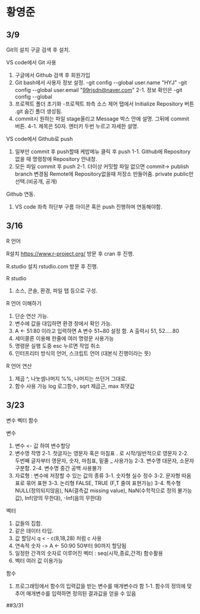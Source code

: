 # 황영준

## 3/9

Git의 설치
구글 검색 후 설치.

VS code에서 Git 사용
1. 구글에서 Github 검색 후 회원가입
2. Git bash에서 사용자 정보 설정.
-git config --global user.name "HYJ"
-git config --global user.email "99rjsdn@naver.com"
2-1. 정보 확인은 -git config --global
3. 프로젝트 폴더 초기화
-프로젝트 좌측 소스 제어 탭에서  Initialize Repository 버튼 .git 숨긴 폴더 생성됨.
4. commit시 원하는 파일 stage올리고 Message 박스 안에 설명. 그뒤에 commit 버튼.
4-1. 제목은 50자. 엔터키 두번 누르고 자세한 설명.

VS code에서 Github로 push
1. 일부만 commit 후 push할때 케밥메뉴 클릭 후 push
1-1. Github에 Repository없을 때 명령창에 Repository 안내창.
2. 모든 파일 commit 후 push
2-1. 더이상 커밋할 파일 없으면 commit-> publish branch 변경됨
Remote에 Repository없을때 저장소 만들어줌. private public만 선택.(비공개, 공개)

Github 연동.
1. VS code 좌측 하단부 구름 아이콘 혹은 push 진행하며 연동해야함.



## 3/16

R 언어

R설치
https://www.r-project.org/ 방문 후 cran 후 진행.

R.studio 설치
rstudio.com 방문 후 진행.

R studio
1. 소스, 콘솔, 환경, 파일 탭 등으로 구성.


R 언어 이해하기
1. 단순 연산 가능.
2. 변수에 값을 대입하면 환경 창에서 확인 가능.
3. A <- 51:80 이라고 입력하면 A 변수 51~80 설정 함. A 출력시 51, 52.....80
4. 세미콜론 이용해 한줄에 여러 명령문 사용가능
5. 명령문 실행 도중 esc 누르면 작업 취소
6. 인터프리터 방식의 언어, 스크립트 언어 (대본식 진행이라는 뜻)

R 언어 연산
1. 제곱 ^, 나눗셈나머지 %%, 나머지는 쓰던거 그대로.
2. 함수 사용 가능 log 로그함수, sqrt 제곱근, max 최댓값



## 3/23

변수 벡터 함수


변수
1. 변수 <- 값 하여 변수할당
2. 변수명 작명
2-1. 첫글자는 영문자 혹은 마침표 . 로 시작/일반적으로 영문자
2-2. 두번째 글자부터 영문자, 숫자, 마침표, 밑줄 _ 사용가능
2-3. 변수명 대문자, 소문자 구분함.
2-4. 변수명 중간 공백 사용불가
3. 자료형 : 변수에 저장할 수 있는 값의 종류
3-1. 숫자형 실수 정수
3-2. 문자형 따옴표로 묶어 표현
3-3. 논리형 FALSE, TRUE (F,T 줄여 표현가능)
3-4. 특수형 NULL(정의되지않음), NA(결측값 missing value), NaN(수학적으로 정의 불가능값), Inf(양의 무한대), -Inf(음의 무한대)

벡터
1. 값들의 집합.
2. 같은 데이터 타입.
3. 값 할당시 q < - c(8,18,28) 처럼 c 사용
4. 연속적 숫자 -> A <- 50:90 50부터 90까지 할당됨
5. 일정한 간격의 숫자로 이루어진 벡터 : seq(시작,종료,간격) 함수활용 
6. 벡터 여러 값 이용가능

함수
1. 프로그래밍에서 함수의 입력값을 받는 변수를 매개변수라 함
1-1. 함수의 정의에 맞추어 매개변수를 입력하면 정의된 결과값을 얻을 수 있음


##3/31

